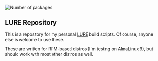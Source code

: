 ![Number of packages](https://img.shields.io/github/directory-file-count/SinTan1729/lure-repo?label=number%20of%20packages&type=dir)
## LURE Repository

This is a repository for my personal [LURE](https://github.com/Arsen6331/lure) build scripts. Of course, anyone else is welcome to use these.

These are written for RPM-based distros (I'm testing on AlmaLinux 9), but should work with most other distros as well.